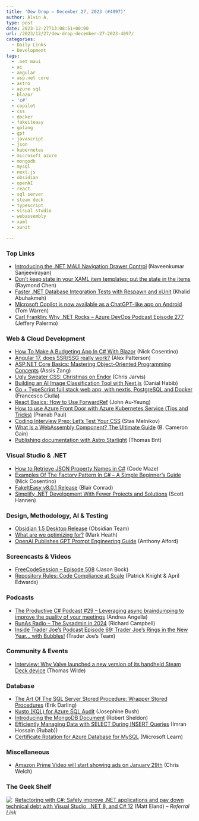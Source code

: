 ```yaml
---
title: 'Dew Drop – December 27, 2023 (#4097)'
author: Alvin A.
type: post
date: 2023-12-27T13:08:51+00:00
url: /2023/12/27/dew-drop-december-27-2023-4097/
categories:
  - Daily Links
  - Development
tags:
  - .net maui
  - ai
  - angular
  - asp.net core
  - astro
  - azure sql
  - blazor
  - 'c#'
  - copilot
  - css
  - docker
  - fakeiteasy
  - golang
  - gpt
  - javascript
  - json
  - kubernetes
  - microsoft azure
  - mongodb
  - mysql
  - next.js
  - obsidian
  - openAI
  - react
  - sql server
  - steam deck
  - typescript
  - visual studio
  - webassembly
  - xaml
  - xunit

---
```

### <a name="top"></a>Top Links

  * <a href="https://www.syncfusion.com/blogs/post/dotnet-maui-navigation-drawer.aspx?utm_source=alvinashcraft&utm_medium=email&utm_campaign=alvinashcraft_blog_edmdec23" target="_blank" rel="noopener">Introducing the .NET MAUI Navigation Drawer Control</a> (Naveenkumar Sanjeevirayan)
  * <a href="https://devblogs.microsoft.com/oldnewthing/20231226-00/?p=109187" target="_blank" rel="noopener">Don’t keep state in your XAML item templates; put the state in the items</a> (Raymond Chen)
  * <a href="https://khalidabuhakmeh.com/faster-dotnet-database-integration-tests-with-respawn-and-xunit" target="_blank" rel="noopener">Faster .NET Database Integration Tests with Respawn and xUnit</a> (Khalid Abuhakmeh)
  * <a href="https://www.theverge.com/2023/12/26/24015198/microsoft-copilot-mobile-app-android-launch" target="_blank" rel="noopener">Microsoft Copilot is now available as a ChatGPT-like app on Android</a> (Tom Warren)
  * <a href="http://feed.azuredevops.show/carl-franklin-whynet-rocks-episode-277" target="_blank" rel="noopener">Carl Franklin: Why .NET Rocks &#8211; Azure DevOps Podcast Episode 277</a> (Jeffery Palermo)



### <a name="web"></a>Web & Cloud Development

  * <a href="https://dev.to/devleader/how-to-make-a-budgeting-app-in-c-with-blazor-28p1" target="_blank" rel="noopener">How To Make A Budgeting App In C# With Blazor</a> (Nick Cosentino)
  * <a href="https://dev.to/codingcatdev/angular-17-does-ssrssg-really-work-54k0" target="_blank" rel="noopener">Angular 17, does SSR/SSG really work?</a> (Alex Patterson)
  * <a href="https://www.telerik.com/blogs/aspnet-core-basics-mastering-object-oriented-programming-concepts" target="_blank" rel="noopener">ASP.NET Core Basics: Mastering Object-Oriented Programming Concepts</a> (Assis Zang)
  * <a href="https://dev.to/jarvisscript/ugly-sweater-css-christmas-on-endor-pjp" target="_blank" rel="noopener">Ugly Sweater CSS: Christmas on Endor</a> (Chris Jarvis)
  * <a href="https://dev.to/codingcss/building-an-ai-image-classification-tool-with-nextjs-470" target="_blank" rel="noopener">Building an AI Image Classification Tool with Next.js</a> (Danial Habib)
  * <a href="https://dev.to/francescoxx/go-typescript-full-stack-web-app-with-nextjs-postgresql-and-docker-42ln" target="_blank" rel="noopener">Go + TypeScript full stack web app, with nextjs, PostgreSQL and Docker</a> (Francesco Ciulla)
  * <a href="https://www.telerik.com/blogs/react-basics-how-to-use-forwardref" target="_blank" rel="noopener">React Basics: How to Use ForwardRef</a> (John Au-Yeung)
  * <a href="https://techcommunity.microsoft.com/t5/azure-architecture-blog/how-to-use-azure-front-door-with-azure-kubernetes-service-tips/ba-p/4016519" target="_blank" rel="noopener">How to use Azure Front Door with Azure Kubernetes Service (Tips and Tricks)</a> (Pranab Paul)
  * <a href="https://hackernoon.com/coding-interview-prep-lets-test-your-css?source=rss" target="_blank" rel="noopener">Coding Interview Prep: Let&#8217;s Test Your CSS</a> (Stas Melnikov)
  * <a href="https://thenewstack.io/what-is-a-webassembly-component-the-ultimate-guide/" target="_blank" rel="noopener">What Is a WebAssembly Component? The Ultimate Guide</a> (B. Cameron Gain)
  * <a href="https://dev.to/mrrobot/publishing-documentation-with-astro-starlight-691" target="_blank" rel="noopener">Publishing documentation with Astro Starlight</a> (Thomas Bnt)



### <a name="dotnet"></a>Visual Studio & .NET

  * <a href="https://code-maze.com/csharp-retrieve-json-property-names/" target="_blank" rel="noopener">How to Retrieve JSON Property Names in C#</a> (Code Maze)
  * <a href="https://www.devleader.ca/2023/12/26/examples-of-the-factory-pattern-in-c-a-simple-beginners-guide/" target="_blank" rel="noopener">Examples Of The Factory Pattern In C# – A Simple Beginner’s Guide</a> (Nick Cosentino)
  * <a href="https://github.com/FakeItEasy/FakeItEasy/releases/8.0.1" target="_blank" rel="noopener">FakeItEasy v8.0.1 Release</a> (Blair Conrad)
  * <a href="http://scotthannen.org/blog/2023/12/26/simplify-fewer-projects-solutions.html" target="_blank" rel="noopener">Simplify .NET Development With Fewer Projects and Solutions</a> (Scott Hannen)



### <a name="design"></a>Design, Methodology, AI & Testing

  * <a href="https://obsidian.md/changelog/2023-12-26-desktop-v1.5.3/" target="_blank" rel="noopener">Obsidian 1.5 Desktop Release</a> (Obsidian Team)
  * <a href="https://markheath.net/post/what-are-we-optimizing-for" target="_blank" rel="noopener">What are we optimizing for?</a> (Mark Heath)
  * <a href="https://www.infoq.com/news/2023/12/openai-prompt-engineering/?utm_campaign=infoq_content&utm_source=infoq&utm_medium=feed&utm_term=global" target="_blank" rel="noopener">OpenAI Publishes GPT Prompt Engineering Guide</a> (Anthony Alford)



### <a name="videos"></a>Screencasts & Videos

  * <a href="http://www.youtube.com/watch?v=oq-Vvx0Xu94" target="_blank" rel="noopener">FreeCodeSession &#8211; Episode 508</a> (Jason Bock)
  * <a href="http://www.youtube.com/watch?v=BYajh38HhCs" target="_blank" rel="noopener">Repository Rules: Code Compliance at Scale</a> (Patrick Knight & April Edwards)



### <a name="podcasts"></a>Podcasts

  * <a href="https://podcasters.spotify.com/pod/show/productivecsharp/episodes/29--Leveraging-async-braindumping-to-improve-the-quality-of-your-meetings-e2dm0o9" target="_blank" rel="noopener">The Productive C# Podcast #29 &#8211; Leveraging async braindumping to improve the quality of your meetings</a> (Andrea Angella)
  * <a href="https://runasradio.com/Shows/Show/912" target="_blank" rel="noopener">RunAs Radio &#8211; The Sysadmin in 2024</a> (Richard Campbell)
  * <a href="http://insidetjs.libsyn.com/episode-69-trader-joes-rings-in-the-new-year-with-bubbles" target="_blank" rel="noopener">Inside Trader Joe&#8217;s Podcast Episode 69: Trader Joe&#8217;s Rings in the New Year&#8230; with Bubbles!</a> (Trader Joe&#8217;s Team)



### <a name="events"></a>Community & Events

  * <a href="https://www.geekwire.com/2023/interview-why-valve-launched-a-new-version-of-its-handheld-steam-deck-device/" target="_blank" rel="noopener">Interview: Why Valve launched a new version of its handheld Steam Deck device</a> (Thomas Wilde)



### <a name="sql"></a>Database

  * <a href="https://erikdarling.com/the-art-of-the-sql-server-stored-procedure-wrapper-stored-procedures/" target="_blank" rel="noopener">The Art Of The SQL Server Stored Procedure: Wrapper Stored Procedures</a> (Erik Darling)
  * <a href="https://sqlkitty.com/kusto-kql-azure-sql-audit/" target="_blank" rel="noopener">Kusto (KQL) for Azure SQL Audit</a> (Josephine Bush)
  * <a href="https://www.red-gate.com/simple-talk/databases/nosql/introducing-the-mongodb-document/" target="_blank" rel="noopener">Introducing the MongoDB Document</a> (Robert Sheldon)
  * <a href="https://dev.to/rubab2020/efficiently-managing-data-with-select-during-insert-queries-4l63" target="_blank" rel="noopener">Efficiently Managing Data with SELECT During INSERT Queries</a> (Imran Hossain (Rubab))
  * <a href="https://learn.microsoft.com/azure/mysql/single-server/concepts-certificate-rotation" target="_blank" rel="noopener">Certificate Rotation for Azure Database for MySQL</a> (Microsoft Learn)



### <a name="misc"></a>Miscellaneous

  * <a href="https://www.theverge.com/2023/12/26/24015595/amazon-prime-video-ads-coming-january-29" target="_blank" rel="noopener">Amazon Prime Video will start showing ads on January 29th</a> (Chris Welch)



### <a name="shelf"></a>The Geek Shelf

<a href="https://www.amazon.com/dp/1835089984/?tag=amavin-20" target="_blank" rel="noopener"><img decoding="async" align="left" style="margin: 0px 4px 0px 0px; border: 0px currentcolor; border-image: none; float: left; display: inline; background-image: none;" src="https://m.media-amazon.com/images/I/41-hg1Tix-L._SS135_.jpg" border="0" /></a>&nbsp;<a href="https://www.amazon.com/dp/1835089984/?tag=amavin-20" target="_blank" rel="noopener">Refactoring with C#: Safely improve .NET applications and pay down technical debt with Visual Studio, .NET 8, and C# 12</a> (Matt Eland) _&#8211; Referral Link_